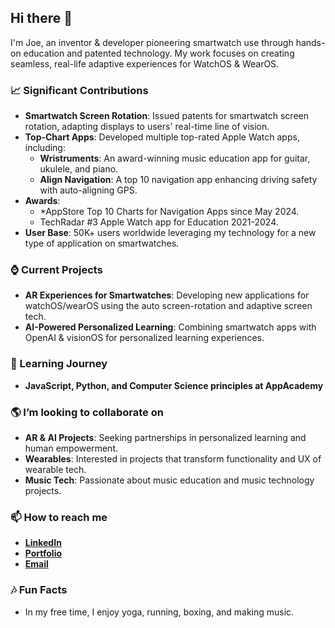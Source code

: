 ## Hi there 👋

I'm Joe, an inventor & developer pioneering smartwatch use through hands-on education and patented technology. My work focuses on creating seamless, real-life adaptive experiences for WatchOS & WearOS.

### 📈 Significant Contributions
- **Smartwatch Screen Rotation**: Issued patents for smartwatch screen rotation, adapting displays to users' real-time line of vision.
- **Top-Chart Apps**: Developed multiple top-rated Apple Watch apps, including:
  - **Wristruments**: An award-winning music education app for guitar, ukulele, and piano.
  - **Align Navigation**: A top 10 navigation app enhancing driving safety with auto-aligning GPS.
- **Awards**:
  - *AppStore Top 10 Charts for Navigation Apps since May 2024.
  - TechRadar #3 Apple Watch app for Education 2021-2024.
- **User Base**: 50K+ users worldwide leveraging my technology for a new type of application on smartwatches.

### ⌚️ Current Projects
- **AR Experiences for Smartwatches**: Developing new applications for watchOS/wearOS using the auto screen-rotation and adaptive screen tech.
- **AI-Powered Personalized Learning**: Combining smartwatch apps with OpenAI & visionOS for personalized learning experiences.

### 🌱 Learning Journey
- **JavaScript, Python, and Computer Science principles at AppAcademy**

### 🌎 I’m looking to collaborate on
- **AR & AI Projects**: Seeking partnerships in personalized learning and human empowerment.
- **Wearables**: Interested in projects that transform functionality and UX of wearable tech.
- **Music Tech**: Passionate about music education and music technology projects.

### 📫 How to reach me
- [**LinkedIn**](https://www.linkedin.com/in/corcoranjoe/)
- [**Portfolio**](https://lmtlssmedia.wixsite.com/joecorcoran-3)
- [**Email**](mailto:joecorcoran.com@gmail.com)

### 🎶 Fun Facts
- In my free time, I enjoy yoga, running, boxing, and making music.
